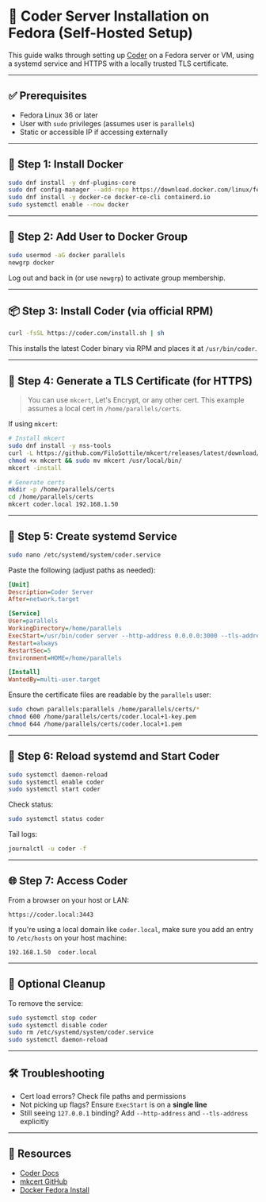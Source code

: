 # 🚀 Coder Server Installation on Fedora (Self-Hosted Setup)

This guide walks through setting up [Coder](https://coder.com/) on a Fedora server or VM, using a systemd service and HTTPS with a locally trusted TLS certificate.

---

## ✅ Prerequisites

- Fedora Linux 36 or later
- User with `sudo` privileges (assumes user is `parallels`)
- Static or accessible IP if accessing externally

---

## 🧰 Step 1: Install Docker

```bash
sudo dnf install -y dnf-plugins-core
sudo dnf config-manager --add-repo https://download.docker.com/linux/fedora/docker-ce.repo
sudo dnf install -y docker-ce docker-ce-cli containerd.io
sudo systemctl enable --now docker
```

---

## 👤 Step 2: Add User to Docker Group

```bash
sudo usermod -aG docker parallels
newgrp docker
```

Log out and back in (or use `newgrp`) to activate group membership.

---

## 📦 Step 3: Install Coder (via official RPM)

```bash
curl -fsSL https://coder.com/install.sh | sh
```

This installs the latest Coder binary via RPM and places it at `/usr/bin/coder`.

---

## 🔐 Step 4: Generate a TLS Certificate (for HTTPS)

> You can use `mkcert`, Let's Encrypt, or any other cert. This example assumes a local cert in `/home/parallels/certs`.

If using `mkcert`:

```bash
# Install mkcert
sudo dnf install -y nss-tools
curl -L https://github.com/FiloSottile/mkcert/releases/latest/download/mkcert-v1.4.4-linux-amd64 -o mkcert
chmod +x mkcert && sudo mv mkcert /usr/local/bin/
mkcert -install

# Generate certs
mkdir -p /home/parallels/certs
cd /home/parallels/certs
mkcert coder.local 192.168.1.50
```

---

## 🧾 Step 5: Create systemd Service

```bash
sudo nano /etc/systemd/system/coder.service
```

Paste the following (adjust paths as needed):

```ini
[Unit]
Description=Coder Server
After=network.target

[Service]
User=parallels
WorkingDirectory=/home/parallels
ExecStart=/usr/bin/coder server --http-address 0.0.0.0:3000 --tls-address 0.0.0.0:3443 --tls-enable --tls-cert-file /home/parallels/certs/coder.local+1.pem --tls-key-file /home/parallels/certs/coder.local+1-key.pem --access-url https://coder.local
Restart=always
RestartSec=5
Environment=HOME=/home/parallels

[Install]
WantedBy=multi-user.target
```

Ensure the certificate files are readable by the `parallels` user:

```bash
sudo chown parallels:parallels /home/parallels/certs/*
chmod 600 /home/parallels/certs/coder.local+1-key.pem
chmod 644 /home/parallels/certs/coder.local+1.pem
```

---

## 🔁 Step 6: Reload systemd and Start Coder

```bash
sudo systemctl daemon-reload
sudo systemctl enable coder
sudo systemctl start coder
```

Check status:

```bash
sudo systemctl status coder
```

Tail logs:

```bash
journalctl -u coder -f
```

---

## 🌐 Step 7: Access Coder

From a browser on your host or LAN:

```
https://coder.local:3443
```

If you're using a local domain like `coder.local`, make sure you add an entry to `/etc/hosts` on your host machine:

```
192.168.1.50  coder.local
```

---

## 🧹 Optional Cleanup

To remove the service:

```bash
sudo systemctl stop coder
sudo systemctl disable coder
sudo rm /etc/systemd/system/coder.service
sudo systemctl daemon-reload
```

---

## 🛠 Troubleshooting

- Cert load errors? Check file paths and permissions
- Not picking up flags? Ensure `ExecStart` is on a **single line**
- Still seeing `127.0.0.1` binding? Add `--http-address` and `--tls-address` explicitly

---

## 📎 Resources

- [Coder Docs](https://coder.com/docs)
- [mkcert GitHub](https://github.com/FiloSottile/mkcert)
- [Docker Fedora Install](https://docs.docker.com/engine/install/fedora/)
